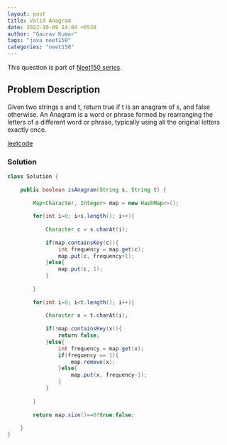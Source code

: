 ```yaml
---
layout: post
title: Valid Anagram
date: 2022-10-09 14:04 +0530
author: "Gaurav Kumar"
tags: "java neet150"
categories: "neet150"
---
```


This question is part of [Neet150 series](https://neetcode.io/practice).  

## Problem Description

Given two strings s and t, return true if t is an anagram of s, and false otherwise.
An Anagram is a word or phrase formed by rearranging the letters of a different word or phrase, typically using all the original letters exactly once.

[leetcode](https://leetcode.com/problems/valid-anagram/)

### Solution

```java
class Solution {
    
    public boolean isAnagram(String s, String t) {
        
        Map<Character, Integer> map = new HashMap<>();
        
        for(int i=0; i<s.length(); i++){
            
            Character c = s.charAt(i);
            
            if(map.containsKey(c)){
                int frequency = map.get(c);
                map.put(c, frequency+1);
            }else{
                map.put(c, 1);
            }
            
        }
        
        for(int i=0; i<t.length(); i++){
            
            Character x = t.charAt(i);
            
            if(!map.containsKey(x)){
                return false;
            }else{
                int frequency = map.get(x);
                if(frequency == 1){
                    map.remove(x);
                }else{
                    map.put(x, frequency-1);
                }
            }
            
        }
        
        return map.size()==0?true:false;
        
    }
}
```

